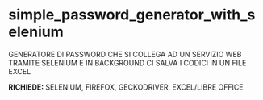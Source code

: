 # simple_password_generator_with_selenium
GENERATORE DI PASSWORD CHE SI COLLEGA AD UN SERVIZIO WEB TRAMITE SELENIUM E IN BACKGROUND CI SALVA I CODICI IN UN FILE EXCEL

<b>RICHIEDE:</b> SELENIUM, FIREFOX, GECKODRIVER, EXCEL/LIBRE OFFICE

